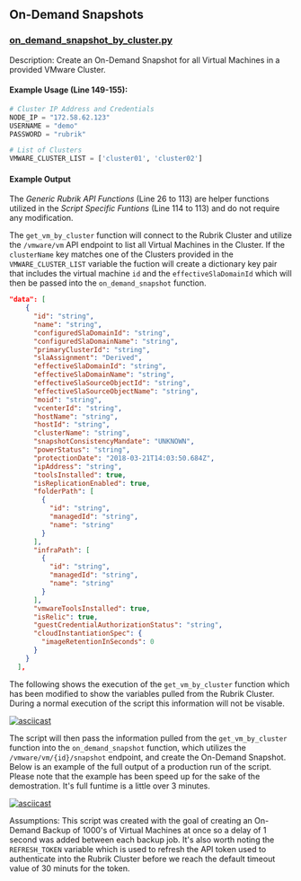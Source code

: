 ## On-Demand Snapshots

### [on_demand_snapshot_by_cluster.py](https://github.com/rubrik-devops/python-scripts/blob/master/On-Demand%20Snapshot/on_demand_snapshot_by_cluster.py)

Description: Create an On-Demand Snapshot for all Virtual Machines in a provided VMware Cluster.

#### Example Usage (Line 149-155):

```python
# Cluster IP Address and Credentials
NODE_IP = "172.58.62.123"
USERNAME = "demo"
PASSWORD = "rubrik"

# List of Clusters
VMWARE_CLUSTER_LIST = ['cluster01', 'cluster02']
```

#### Example Output

The _Generic Rubrik API Functions_ (Line 26 to 113) are helper functions utilized in the _Script Specific Funtions_ (Line 114 to 113)  and do not require any modification.

The `get_vm_by_cluster` function will connect to the Rubrik Cluster and utilize the `/vmware/vm` API endpoint to list all Virtual Machines in the Cluster. If the `clusterName` key matches one of the Clusters provided in the `VMWARE_CLUSTER_LIST` variable the fuction will create a dictionary key pair that includes the virtual machine `id` and the `effectiveSlaDomainId` which will then be passed into the `on_demand_snapshot` function.

```json
"data": [
    {
      "id": "string",
      "name": "string",
      "configuredSlaDomainId": "string",
      "configuredSlaDomainName": "string",
      "primaryClusterId": "string",
      "slaAssignment": "Derived",
      "effectiveSlaDomainId": "string",
      "effectiveSlaDomainName": "string",
      "effectiveSlaSourceObjectId": "string",
      "effectiveSlaSourceObjectName": "string",
      "moid": "string",
      "vcenterId": "string",
      "hostName": "string",
      "hostId": "string",
      "clusterName": "string",
      "snapshotConsistencyMandate": "UNKNOWN",
      "powerStatus": "string",
      "protectionDate": "2018-03-21T14:03:50.684Z",
      "ipAddress": "string",
      "toolsInstalled": true,
      "isReplicationEnabled": true,
      "folderPath": [
        {
          "id": "string",
          "managedId": "string",
          "name": "string"
        }
      ],
      "infraPath": [
        {
          "id": "string",
          "managedId": "string",
          "name": "string"
        }
      ],
      "vmwareToolsInstalled": true,
      "isRelic": true,
      "guestCredentialAuthorizationStatus": "string",
      "cloudInstantiationSpec": {
        "imageRetentionInSeconds": 0
      }
    }
  ],
```

The following shows the execution of the `get_vm_by_cluster` function which has been modified to show the variables pulled from the Rubrik Cluster. During a normal execution of the script this information will not be visable.

[![asciicast](https://asciinema.org/a/170937.png)](https://asciinema.org/a/170937)

The script will then pass the information pulled from the `get_vm_by_cluster` function into the `on_demand_snapshot` function, which utilizes the `/vmware/vm/{id}/snapshot` endpoint, and create the On-Demand Snapshot. Below is an example of the full output of a production run of the script. Please note that the example has been speed up for the sake of the demostration. It's full funtime is a little over 3 minutes.

[![asciicast](https://asciinema.org/a/170940.png)](https://asciinema.org/a/170940?&speed=3)

Assumptions: This script was created with the goal of creating an On-Demand Backup of 1000's of Virtual Machines at once so a delay of 1 second was added between each backup job. It's also worth noting the `REFRESH_TOKEN` variable which is used to refresh the API token used to authenticate into the Rubrik Cluster before we reach the default timeout value of 30 minuts for the token.